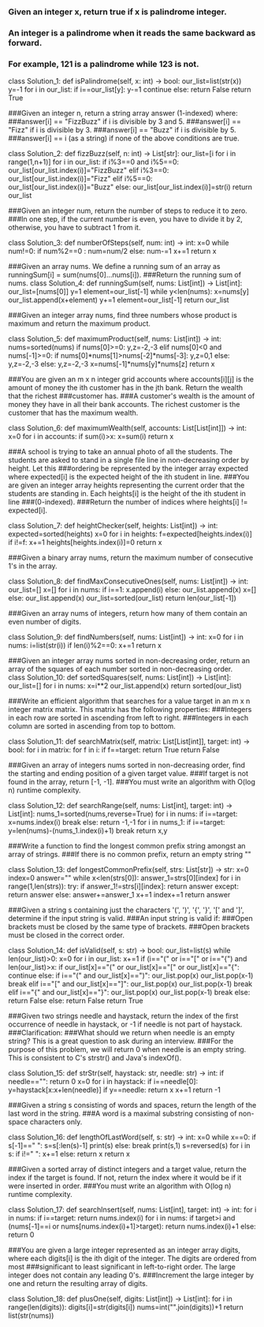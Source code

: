 ### Given an integer x, return true if x is palindrome integer.
### An integer is a palindrome when it reads the same backward as forward.
### For example, 121 is a palindrome while 123 is not.

class Solution_1:
    def isPalindrome(self, x: int) -> bool:
        our_list=list(str(x))
        y=-1
        for i in our_list:
            if i==our_list[y]:
                y-=1
                continue
            else:
                return False
        return True


###Given an integer n, return a string array answer (1-indexed) where:
###answer[i] == "FizzBuzz" if i is divisible by 3 and 5.
###answer[i] == "Fizz" if i is divisible by 3.
###answer[i] == "Buzz" if i is divisible by 5.
###answer[i] == i (as a string) if none of the above conditions are true.

class Solution_2:
    def fizzBuzz(self, n: int) -> List[str]:
        our_list=[i for i in range(1,n+1)]
        for i in our_list:
            if i%3==0 and i%5==0:
                our_list[our_list.index(i)]="FizzBuzz"
            elif i%3==0:
                our_list[our_list.index(i)]="Fizz"
            elif i%5==0:
                our_list[our_list.index(i)]="Buzz"
            else:
                our_list[our_list.index(i)]=str(i)
        return our_list
        
        
           
###Given an integer num, return the number of steps to reduce it to zero.
###In one step, if the current number is even, you have to divide it by 2, otherwise, you have to subtract 1 from it.       
   
class Solution_3:
    def numberOfSteps(self, num: int) -> int:
        x=0
        while num!=0:
            if num%2==0 :
                num=num/2
            else:
                num-=1
            x+=1
        return x
        
        
###Given an array nums. We define a running sum of an array as runningSum[i] = sum(nums[0]…nums[i]).
###Return the running sum of nums.
class Solution_4:
    def runningSum(self, nums: List[int]) -> List[int]:
        our_list=[nums[0]]
        y=1
        element=our_list[-1]
        while y<len(nums):
            x=nums[y]
            our_list.append(x+element)
            y+=1
            element=our_list[-1]
        return our_list  
   
   
###Given an integer array nums, find three numbers whose product is maximum and return the maximum product.   

class Solution_5:
    def maximumProduct(self, nums: List[int]) -> int:
        nums=sorted(nums)
        if nums[0]>=0:
            y,z=-2,-3
        elif nums[0]<0 and nums[-1]>=0:
            if nums[0]*nums[1]>nums[-2]*nums[-3]:
                y,z=0,1
            else:
                y,z=-2,-3
        else:
            y,z=-2,-3
        x=nums[-1]*nums[y]*nums[z]
        return x



###You are given an m x n integer grid accounts where accounts[i][j] is the amount of money the ith customer has in the jth bank. Return the wealth that the richest ###customer has.
###A customer's wealth is the amount of money they have in all their bank accounts. The richest customer is the customer that has the maximum wealth.

class Solution_6:
    def maximumWealth(self, accounts: List[List[int]]) -> int:
        x=0
        for i in accounts:
            if sum(i)>x:
                x=sum(i)
        return x
       
       
###A school is trying to take an annual photo of all the students. The students are asked to stand in a single file line in non-decreasing order by height. Let this ###ordering be represented by the integer array expected where expected[i] is the expected height of the ith student in line.
###You are given an integer array heights representing the current order that the students are standing in. Each heights[i] is the height of the ith student in line ###(0-indexed).
###Return the number of indices where heights[i] != expected[i].

class Solution_7:
    def heightChecker(self, heights: List[int]) -> int:
        expected=sorted(heights)
        x=0
        for i in heights:
            f=expected[heights.index(i)]
            if i!=f:
                x+=1
            heights[heights.index(i)]=0
        return x


###Given a binary array nums, return the maximum number of consecutive 1's in the array.

class Solution_8:
    def findMaxConsecutiveOnes(self, nums: List[int]) -> int:
        our_list=[]
        x=[]
        for i in nums:
            if i==1:
                x.append(i)
            else:
                our_list.append(x)
                x=[]
        else:
            our_list.append(x)
        our_list=sorted(our_list)
        return len(our_list[-1])
   
   
   
###Given an array nums of integers, return how many of them contain an even number of digits.

class Solution_9:
    def findNumbers(self, nums: List[int]) -> int:
        x=0
        for i in nums:
            i=list(str(i))
            if len(i)%2==0:
                x+=1
        return x
        
        
        
###Given an integer array nums sorted in non-decreasing order, return an array of the squares of each number sorted in non-decreasing order.       
class Solution_10:
    def sortedSquares(self, nums: List[int]) -> List[int]:
        our_list=[]
        for i in nums:
            x=i**2
            our_list.append(x)
        return sorted(our_list)
        
        
###Write an efficient algorithm that searches for a value target in an m x n integer matrix matrix. This matrix has the following properties:
###Integers in each row are sorted in ascending from left to right.
###Integers in each column are sorted in ascending from top to bottom.

class Solution_11:
    def searchMatrix(self, matrix: List[List[int]], target: int) -> bool:
        for i in matrix:
            for f in i:
                if f==target:
                    return True
        return False


###Given an array of integers nums sorted in non-decreasing order, find the starting and ending position of a given target value.
###If target is not found in the array, return [-1, -1].
###You must write an algorithm with O(log n) runtime complexity.

class Solution_12:
    def searchRange(self, nums: List[int], target: int) -> List[int]:
        nums_1=sorted(nums,reverse=True)
        for i in nums:
            if i==target:
                x=nums.index(i)
                break
        else:
            return -1,-1
        for i in nums_1:
            if i==target:
                y=len(nums)-(nums_1.index(i)+1)
                break
        return x,y



###Write a function to find the longest common prefix string amongst an array of strings.
###If there is no common prefix, return an empty string ""

class Solution_13:
    def longestCommonPrefix(self, strs: List[str]) -> str:
        x=0
        index=0
        answer=""
        while x<len(strs[0]):
            answer_1=strs[0][index]
            for i in range(1,len(strs)):
                try:
                    if answer_1!=strs[i][index]:
                        return answer
                except:
                    return answer
            else:
                answer+=answer_1
            x+=1
            index+=1
        return answer
        
        
###Given a string s containing just the characters '(', ')', '{', '}', '[' and ']', determine if the input string is valid.
###An input string is valid if:
###Open brackets must be closed by the same type of brackets.
###Open brackets must be closed in the correct order.        

class Solution_14:
    def isValid(self, s: str) -> bool:
        our_list=list(s)
        while len(our_list)>0:
            x=0
            for i in our_list:
                x+=1
                if (i=="(" or i=="[" or i=="{") and len(our_list)>x:
                    if  our_list[x]=="(" or our_list[x]=="[" or our_list[x]=="{":
                        continue
                    else:
                        if i=="(" and our_list[x]==")":
                            our_list.pop(x)
                            our_list.pop(x-1)
                            break
                        elif i=="[" and our_list[x]=="]":
                            our_list.pop(x)
                            our_list.pop(x-1)
                            break
                        elif i=="{" and our_list[x]=="}":
                            our_list.pop(x)
                            our_list.pop(x-1)
                            break
                        else:
                            return False
                else:
                    return False
        return True


###Given two strings needle and haystack, return the index of the first occurrence of needle in haystack, or -1 if needle is not part of haystack.
###Clarification:
###What should we return when needle is an empty string? This is a great question to ask during an interview.
###For the purpose of this problem, we will return 0 when needle is an empty string. This is consistent to C's strstr() and Java's indexOf().

class Solution_15:
    def strStr(self, haystack: str, needle: str) -> int:
        if needle=="":
            return 0
        x=0
        for i in haystack:
            if i==needle[0]:
                y=haystack[x:x+len(needle)]
                if y==needle:
                    return x
            x+=1
        return -1


###Given a string s consisting of words and spaces, return the length of the last word in the string.
###A word is a maximal substring consisting of non-space characters only.

class Solution_16:
    def lengthOfLastWord(self, s: str) -> int:
        x=0
        while x==0:
            if s[-1]==" ":
                s=s[:len(s)-1]
                print(s)
            else:
                break
        print(s,1)
        s=reversed(s)
        for i in s:
            if i!=" ":
                x+=1
            else:
                return x
        return x


###Given a sorted array of distinct integers and a target value, return the index if the target is found. If not, return the index where it would be if it were inserted in order.
###You must write an algorithm with O(log n) runtime complexity.

class Solution_17:
    def searchInsert(self, nums: List[int], target: int) -> int:
        for i in nums:
            if i==target:
                return nums.index(i)
        for i in nums:
            if target>i and (nums[-1]==i or nums[nums.index(i)+1]>target):
                return nums.index(i)+1
        else:
            return 0


###You are given a large integer represented as an integer array digits, where each digits[i] is the ith digit of the integer. The digits are ordered from most ###significant to least significant in left-to-right order. The large integer does not contain any leading 0's.
###Increment the large integer by one and return the resulting array of digits.

class Solution_18:
    def plusOne(self, digits: List[int]) -> List[int]:
        for i in range(len(digits)):
            digits[i]=str(digits[i])
        nums=int("".join(digits))+1
        return list(str(nums))
